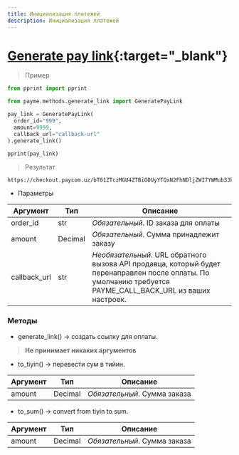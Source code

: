 ```yaml
---
title: Инициализация платежей
description: Инициализация платежей
---
```


# [Generate pay link](https://github.com/PayTechUz/payme-pkg/blob/master/lib/payme/methods/generate_link.py){:target="_blank"}

> Пример
```python
from pprint import pprint

from payme.methods.generate_link import GeneratePayLink

pay_link = GeneratePayLink(
  order_id="999",
  amount=9999,
  callback_url="callback-url"
).generate_link()

pprint(pay_link)
```
> Результат
```shell
https://checkout.paycom.uz/bT01ZTczMGU4ZTBiODUyYTQxN2FhNDljZWI7YWMub3JkZXItaWQ9OTk5O2E9OTk5OTtjPXlvdXItY2FsbGJhY2stdXJs
```

- Параметры

| Аргумент     | Тип     | Описание                                                                                                                                                     |
|--------------|---------|--------------------------------------------------------------------------------------------------------------------------------------------------------------|
| order_id     | str     | _Oбязательный_. ID заказа для оплаты                                                                                                                         |
| amount       | Decimal | _Oбязательный_. Сумма принадлежит заказу                                                                                                                     |
| callback_url | str     | _Необязательный_. URL обратного вызова API продавца, который будет перенаправлен после оплаты. По умолчанию требуется PAYME_CALL_BACK_URL из ваших настроек. |

### Методы
- generate_link() -> создать ссылку для оплаты.
> **Не принимает никаких аргументов**

- to_tiyin() -> перевести сум в тийин.

| Аргумент | Тип     | Описание                     |
|----------|---------|------------------------------|
| amount   | Decimal | _Oбязательный_. Сумма заказа |

- to_sum() -> convert from tiyin to sum.

| Аргумент | Тип     | Описание                     |
|----------|---------|------------------------------|
| amount   | Decimal | _Oбязательный_. Сумма заказа |
